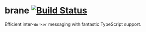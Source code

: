 # brane [![Build Status](https://github.com/benjamn/brane/workflows/CI/badge.svg)](https://github.com/benjamn/brane/actions)

Efficient inter-`Worker` messaging with fantastic TypeScript support.

